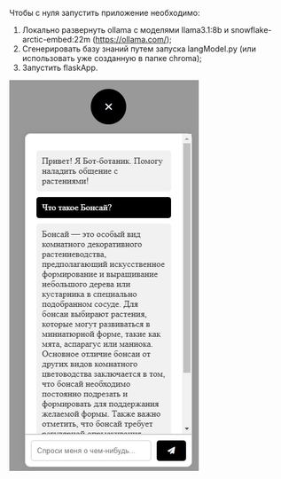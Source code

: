 Чтобы с нуля запустить приложение необходимо:
1) Локально развернуть ollama c моделями llama3.1:8b и snowflake-arctic-embed:22m (https://ollama.com/);
2) Сгенерировать базу знаний путем запуска langModel.py (или использовать уже созданную в папке chroma);
3) Запустить flaskApp.

   
![alt text](example.jpg)
